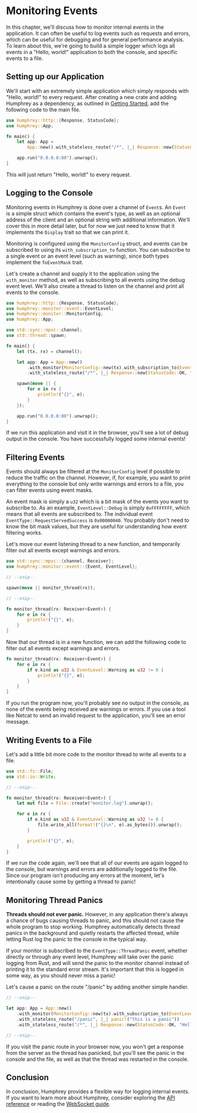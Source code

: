 # Monitoring Events
In this chapter, we'll discuss how to monitor internal events in the application. It can often be useful to log events such as requests and errors, which can be useful for debugging and for general performance analysis. To learn about this, we're going to build a simple logger which logs all events in a "Hello, world!" application to both the console, and specific events to a file.

## Setting up our Application
We'll start with an extremely simple application which simply responds with "Hello, world!" to every request. After creating a new crate and adding Humphrey as a dependency, as outlined in [Getting Started](getting-started.md), add the following code to the main file.

```rs
use humphrey::http::{Response, StatusCode};
use humphrey::App;

fn main() {
    let app: App =
        App::new().with_stateless_route("/*", |_| Response::new(StatusCode::OK, "Hello, world!"));

    app.run("0.0.0.0:80").unwrap();
}
```

This will just return "Hello, world!" to every request.

## Logging to the Console
Monitoring events in Humphrey is done over a channel of `Event`s. An `Event` is a simple struct which contains the event's type, as well as an optional address of the client and an optional string with additional information. We'll cover this in more detail later, but for now we just need to know that it implements the `Display` trait so that we can print it.

Monitoring is configured using the `MonitorConfig` struct, and events can be subscribed to using its `with_subscription_to` function. You can subscribe to a single event or an event level (such as warning), since both types implement the `ToEventMask` trait.

Let's create a channel and supply it to the application using the `with_monitor` method, as well as subscribing to all events using the debug event level. We'll also create a thread to listen on the channel and print all events to the console.

```rs
use humphrey::http::{Response, StatusCode};
use humphrey::monitor::event::EventLevel;
use humphrey::monitor::MonitorConfig;
use humphrey::App;

use std::sync::mpsc::channel;
use std::thread::spawn;

fn main() {
    let (tx, rx) = channel();

    let app: App = App::new()
        .with_monitor(MonitorConfig::new(tx).with_subscription_to(EventLevel::Debug))
        .with_stateless_route("/*", |_| Response::new(StatusCode::OK, "Hello, world!"));

    spawn(move || {
        for e in rx {
            println!("{}", e);
        }
    });

    app.run("0.0.0.0:80").unwrap();
}
```

If we run this application and visit it in the browser, you'll see a lot of debug output in the console. You have successfully logged some internal events!

## Filtering Events
Events should always be filtered at the `MonitorConfig` level if possible to reduce the traffic on the channel. However, if, for example, you want to print everything to the console but only write warnings and errors to a file, you can filter events using event masks.

An event mask is simply a `u32` which is a bit mask of the events you want to subscribe to. As an example, `EventLevel::Debug` is simply `0xFFFFFFFF`, which means that all events are subscribed to. The individual event `EventType::RequestServedSuccess` is `0x00000040`. You probably don't need to know the bit mask values, but they are useful for understanding how event filtering works.

Let's move our event listening thread to a new function, and temporarily filter out all events except warnings and errors.

```rs
use std::sync::mpsc::{channel, Receiver};
use humphrey::monitor::event::{Event, EventLevel};

// --snip--

spawn(move || monitor_thread(rx));

// --snip--

fn monitor_thread(rx: Receiver<Event>) {
    for e in rx {
        println!("{}", e);
    }
}
```

Now that our thread is in a new function, we can add the following code to filter out all events except warnings and errors.

```rs
fn monitor_thread(rx: Receiver<Event>) {
    for e in rx {
        if e.kind as u32 & EventLevel::Warning as u32 != 0 {
            println!("{}", e);
        }
    }
}
```

If you run the program now, you'll probably see no output in the console, as none of the events being received are warnings or errors. If you use a tool like Netcat to send an invalid request to the application, you'll see an error message.

## Writing Events to a File
Let's add a little bit more code to the monitor thread to write all events to a file.

```rs
use std::fs::File;
use std::io::Write;

// --snip--

fn monitor_thread(rx: Receiver<Event>) {
    let mut file = File::create("monitor.log").unwrap();

    for e in rx {
        if e.kind as u32 & EventLevel::Warning as u32 != 0 {
            file.write_all(format!("{}\n", e).as_bytes()).unwrap();
        }

        println!("{}", e);
    }
}
```

If we run the code again, we'll see that all of our events are again logged to the console, but warnings and errors are additionally logged to the file. Since our program isn't producing any errors at the moment, let's intentionally cause some by getting a thread to panic!

## Monitoring Thread Panics
**Threads should not ever panic.** However, in any application there's always a chance of bugs causing threads to panic, and this should not cause the whole program to stop working. Humphrey automatically detects thread panics in the background and quietly restarts the affected thread, while letting Rust log the panic to the console in the typical way.

If your monitor is subscribed to the `EventType::ThreadPanic` event, whether directly or through any event level, Humphrey will take over the panic logging from Rust, and will send the panic to the monitor channel instead of printing it to the standard error stream. It's important that this is logged in some way, as you should never miss a panic!

Let's cause a panic on the route "/panic" by adding another simple handler.

```rs
// --snip--

let app: App = App::new()
    .with_monitor(MonitorConfig::new(tx).with_subscription_to(EventLevel::Debug))
    .with_stateless_route("/panic", |_| panic!("this is a panic"))
    .with_stateless_route("/*", |_| Response::new(StatusCode::OK, "Hello, world!"));

// --snip--
```

If you visit the panic route in your browser now, you won't get a response from the server as the thread has panicked, but you'll see the panic in the console and the file, as well as that the thread was restarted in the console.

## Conclusion
In conclusion, Humphrey provides a flexible way for logging internal events. If you want to learn more about Humphrey, consider exploring the [API reference](https://docs.rs/humphrey) or reading the [WebSocket guide](../websocket/index.md).